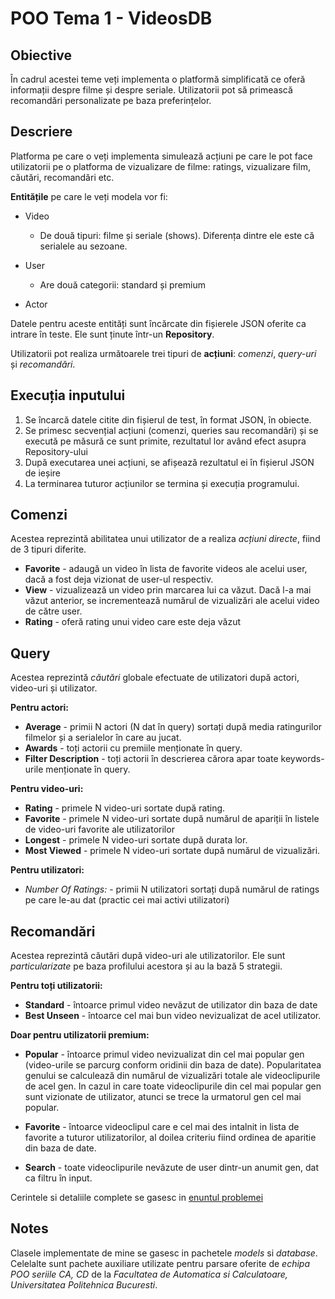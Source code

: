 # POO Tema 1 - VideosDB

## Obiective
În cadrul acestei teme veți implementa o platformă simplificată ce oferă informații despre filme și despre seriale. 
Utilizatorii pot să primească recomandări personalizate pe baza preferințelor.

## Descriere
Platforma pe care o veți implementa simulează acțiuni pe care le pot face utilizatorii pe o platforma de vizualizare de filme: ratings, vizualizare film, căutări, recomandări etc.

**Entitățile** pe care le veți modela vor fi:
* Video
    * De două tipuri: filme și seriale (shows). Diferența dintre ele este că serialele au sezoane.

* User
    * Are două categorii: standard și premium
    
* Actor
    
Datele pentru aceste entități sunt încărcate din fișierele JSON oferite ca intrare în teste. Ele sunt ținute într-un **Repository**.

Utilizatorii pot realiza următoarele trei tipuri de **acțiuni**: *comenzi*, *query-uri* și *recomandări*.

## Execuția inputului ##

1. Se încarcă datele citite din fișierul de test, în format JSON, în obiecte.
2. Se primesc secvențial acțiuni (comenzi, queries sau recomandări) și se execută pe măsură ce sunt primite, rezultatul lor având efect asupra Repository-ului
3. După executarea unei acțiuni, se afișează rezultatul ei în fișierul JSON de ieșire
4. La terminarea tuturor acțiunilor se termina și execuția programului.

## Comenzi ##

Acestea reprezintă abilitatea unui utilizator de a realiza *acțiuni directe*, fiind de 3 tipuri diferite.

* **Favorite** - adaugă un video în lista de favorite videos ale acelui user, dacă a fost deja vizionat de user-ul respectiv.
* **View** - vizualizează un video prin marcarea lui ca văzut. Dacă l-a mai văzut anterior, se incrementează numărul de vizualizări ale acelui video de către user.
* **Rating** - oferă rating unui video care este deja văzut

## Query ## 

Acestea reprezintă *căutări* globale efectuate de utilizatori după actori, video-uri și utilizator.

**Pentru actori:**

* **Average** - primii N actori (N dat în query) sortați după media ratingurilor filmelor și a serialelor în care au jucat.
* **Awards** - toți actorii cu premiile menționate în query.
* **Filter Description** - toți actorii în descrierea cărora apar toate keywords-urile menționate în query.

**Pentru video-uri:**

* **Rating** - primele N video-uri sortate după rating.
* **Favorite** - primele N video-uri sortate după numărul de apariții în listele de video-uri favorite ale utilizatorilor
* **Longest** - primele N video-uri sortate după durata lor.
* **Most Viewed** - primele N video-uri sortate după numărul de vizualizări.

**Pentru utilizatori:**

* *Number Of Ratings:* -  primii N utilizatori sortați după numărul de ratings pe care le-au dat (practic cei mai activi utilizatori)

## Recomandări ##

Acestea reprezintă căutări după video-uri ale utilizatorilor. Ele sunt *particularizate* pe baza profilului acestora și au la bază 5 strategii.

**Pentru toți utilizatorii:**

* **Standard** - întoarce primul video nevăzut de utilizator din baza de date
* **Best Unseen** - întoarce cel mai bun video nevizualizat de acel utilizator.

**Doar pentru utilizatorii premium:**

* **Popular** - întoarce primul video nevizualizat din cel mai popular gen (video-urile se parcurg conform oridinii din baza de date). 
Popularitatea genului se calculează din numărul de vizualizări totale ale videoclipurile de acel gen. In cazul in care toate videoclipurile din cel mai popular gen sunt vizionate de utilizator, atunci se trece la urmatorul gen cel mai popular.

* **Favorite** - întoarce videoclipul care e cel mai des intalnit in lista de favorite a tuturor utilizatorilor, al doilea criteriu fiind ordinea de aparitie din baza de date.
* **Search** - toate videoclipurile nevăzute de user dintr-un anumit gen, dat ca filtru în input.

Cerintele si detaliile complete se gasesc in [enuntul problemei](https://github.com/btudorache/videosDB/blob/master/Programare_2019___Tema_3.pdf)

## Notes ##
Clasele implementate de mine se gasesc in pachetele *models* si *database*. Celelalte sunt pachete auxiliare utilizate pentru
parsare oferite de *echipa POO seriile CA, CD* de la *Facultatea de Automatica si Calculatoare, Universitatea Politehnica Bucuresti*.

